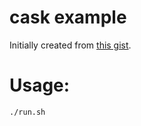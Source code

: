 # cask example

Initially created from [this gist](https://gist.github.com/aaronp/7bd3fe08b8d300da689a7df9baa78e40).

# Usage:
```
./run.sh
```
